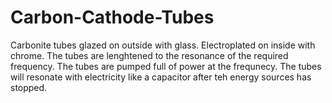 # Carbon-Cathode-Tubes
Carbonite tubes glazed on outside with glass. Electroplated on inside with chrome. The tubes are lenghtened to the resonance of the required frequency. The tubes are pumped full of power at the frequnecy. The tubes will resonate with electricity like a capacitor after teh energy sources has stopped.
